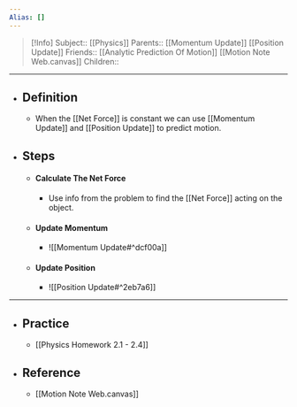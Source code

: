 ```yaml
---
Alias: []
---
```

> [!Info]
> Subject:: [[Physics]]
> Parents:: [[Momentum Update]] [[Position Update]]
> Friends:: [[Analytic Prediction Of Motion]] [[Motion Note Web.canvas]]
> Children:: 
---
- ## Definition
	- When the [[Net Force]] is constant we can use [[Momentum Update]] and [[Position Update]] to predict motion.
- ## Steps
	- #### Calculate The Net Force
		- Use info from the problem to find the [[Net Force]] acting on the object.
	- #### Update Momentum
		- ![[Momentum Update#^dcf00a]]
	- #### Update Position
		- ![[Position Update#^2eb7a6]]
---
- ## Practice
	- [[Physics Homework 2.1 - 2.4]]
- ## Reference
	- [[Motion Note Web.canvas]]